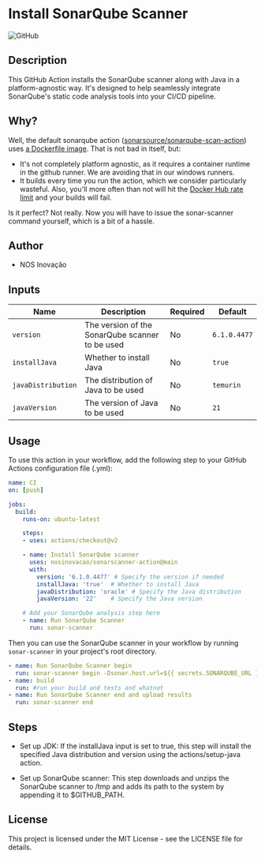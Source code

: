 # Install SonarQube Scanner

![GitHub](https://img.shields.io/github/license/nosinovacao/sonarscanner-action)

## Description

This GitHub Action installs the SonarQube scanner along with Java in a platform-agnostic way.
It's designed to help seamlessly integrate SonarQube's static code analysis tools into your CI/CD pipeline.

## Why?

Well, the default sonarqube action ([sonarsource/sonarqube-scan-action](https://github.com/SonarSource/sonarqube-scan-action))
uses [a Dockerfile image](https://github.com/SonarSource/sonarqube-scan-action/blob/master/action.yml#L8-L9). That is not bad
in itself, but:

- It's not completely platform agnostic, as it requires a container runtime in the github runner. We are avoiding that in our windows runners.
- It builds every time you run the action, which we consider particularly wasteful. Also, you'll more often than not will hit the [Docker Hub rate limit](https://docs.docker.com/docker-hub/download-rate-limit/) and your builds will fail.

Is it perfect? Not really. Now you will have to issue the sonar-scanner command yourself, which is a bit of a hassle.



## Author

- NOS Inovação

## Inputs

| Name              | Description                                          | Required | Default          |
| ----------------- | ---------------------------------------------------- | -------- | ---------------- |
| `version`         | The version of the SonarQube scanner to be used      | No       | `6.1.0.4477`     |
| `installJava`     | Whether to install Java                              | No       | `true`           |
| `javaDistribution`| The distribution of Java to be used                  | No       | `temurin`         |
| `javaVersion`     | The version of Java to be used                       | No       | `21`             |

## Usage

To use this action in your workflow, add the following step to your GitHub Actions configuration file (.yml):

```yaml
name: CI
on: [push]

jobs:
  build:
    runs-on: ubuntu-latest

    steps:
    - uses: actions/checkout@v2

    - name: Install SonarQube scanner
      uses: nosinovacao/sonarscanner-action@main
      with:
        version: '6.1.0.4477' # Specify the version if needed
        installJava: 'true'  # Whether to install Java
        javaDistribution: 'oracle' # Specify the Java distribution
        javaVersion: '22'    # Specify the Java version

    # Add your SonarQube analysis step here
    - name: Run SonarQube Scanner
      run: sonar-scanner
```

Then you can use the SonarQube scanner in your workflow by running `sonar-scanner` in your project's root directory.

```yaml
- name: Run SonarQube Scanner begin
  run: sonar-scanner begin -Dsonar.host.url=${{ secrets.SONARQUBE_URL }} -Dsonar.token=${{ secrets.SONARQUBE_TOKEN }} # etc…
- name: build
  run: #run your build and tests and whatnot
- name: Run SonarQube Scanner end and upload results
  run: sonar-scanner end
```

## Steps

- Set up JDK: If the installJava input is set to true, this step will install the specified Java distribution and version using the actions/setup-java action.

- Set up SonarQube scanner: This step downloads and unzips the SonarQube scanner to /tmp and adds its path to the system by appending it to $GITHUB_PATH.

## License

This project is licensed under the MIT License - see the LICENSE file for details.